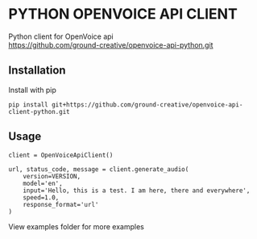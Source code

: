 # PYTHON OPENVOICE API CLIENT

Python client for OpenVoice api<br />
https://github.com/ground-creative/openvoice-api-python.git

## Installation

Install with pip
```
pip install git+https://github.com/ground-creative/openvoice-api-client-python.git
```

## Usage

```
client = OpenVoiceApiClient()

url, status_code, message = client.generate_audio(
    version=VERSION,
    model='en',
    input='Hello, this is a test. I am here, there and everywhere',
    speed=1.0,
    response_format='url'
)
```
View examples folder for more examples